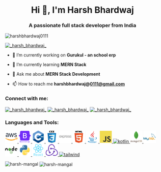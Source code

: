 <h1 align="center">Hi 👋, I'm Harsh Bhardwaj</h1>
<h3 align="center">A passionate full stack developer from India</h3>

<p align="left"> <img src="https://komarev.com/ghpvc/?username=harshbhardwaj0111&label=Profile%20views&color=0e75b6&style=flat" alt="harshbhardwaj0111" /> </p>

<p align="left"> <a href="[https://x.com/HarshBh06422742?t=ofSGVe7Htsznn_hvUPqN_Q&s=09](https://x.com/HarshBh06422742?t=ofSGVe7Htsznn_hvUPqN_Q&s=09)q" target="blank"><img src="https://img.shields.io/twitter/follow/harshil092002?logo=twitter&style=for-the-badge" alt="_harsh_bhardwaj_" /></a> </p>

- 🔭 I’m currently working on **Gurukul - an school erp**

- 🌱 I’m currently learning **MERN Stack**

- 💬 Ask me about **MERN Stack Development**

- 📫 How to reach me **harshbhardwaj@0111@gmail.com**

<h3 align="left">Connect with me:</h3>
<p align="left">
<a href="https://x.com/HarshBh06422742?t=ofSGVe7Htsznn_hvUPqN_Q&s=09" target="blank"><img align="center" src="https://raw.githubusercontent.com/rahuldkjain/github-profile-readme-generator/master/src/images/icons/Social/twitter.svg" alt="_harsh_bhardwaj_" height="30" width="40" /></a>
<a href="https://www.linkedin.com/in/harsh-bhardwaj-56826226b " target="blank"><img align="center" src="https://raw.githubusercontent.com/rahuldkjain/github-profile-readme-generator/master/src/images/icons/Social/linked-in-alt.svg" alt="_harsh_bhardwaj_" height="30" width="40" /></a>
<a href="https://www.instagram.com/credulous_harsh?igsh=MTRpY3RsbWMycmY4_" target="blank"><img align="center" src="https://raw.githubusercontent.com/rahuldkjain/github-profile-readme-generator/master/src/images/icons/Social/instagram.svg" alt="_harsh_bhardwaj_" height="30" width="40" /></a>
</p>

<h3 align="left">Languages and Tools:</h3>
<p align="left"> <a href="https://aws.amazon.com" target="_blank" rel="noreferrer"> <img src="https://raw.githubusercontent.com/devicons/devicon/master/icons/amazonwebservices/amazonwebservices-original-wordmark.svg" alt="aws" width="40" height="40"/> </a> <a href="https://getbootstrap.com" target="_blank" rel="noreferrer"> <img src="https://raw.githubusercontent.com/devicons/devicon/master/icons/bootstrap/bootstrap-plain-wordmark.svg" alt="bootstrap" width="40" height="40"/> </a> <a href="https://www.w3schools.com/cpp/" target="_blank" rel="noreferrer"> <img src="https://raw.githubusercontent.com/devicons/devicon/master/icons/cplusplus/cplusplus-original.svg" alt="cplusplus" width="40" height="40"/> </a> <a href="https://www.w3schools.com/css/" target="_blank" rel="noreferrer"> <img src="https://raw.githubusercontent.com/devicons/devicon/master/icons/css3/css3-original-wordmark.svg" alt="css3" width="40" height="40"/> </a> <a href="https://expressjs.com" target="_blank" rel="noreferrer"> <img src="https://raw.githubusercontent.com/devicons/devicon/master/icons/express/express-original-wordmark.svg" alt="express" width="40" height="40"/> </a> <a href="https://www.w3.org/html/" target="_blank" rel="noreferrer"> <img src="https://raw.githubusercontent.com/devicons/devicon/master/icons/html5/html5-original-wordmark.svg" alt="html5" width="40" height="40"/> </a> <a href="https://www.java.com" target="_blank" rel="noreferrer"> <img src="https://raw.githubusercontent.com/devicons/devicon/master/icons/java/java-original.svg" alt="java" width="40" height="40"/> </a> <a href="https://developer.mozilla.org/en-US/docs/Web/JavaScript" target="_blank" rel="noreferrer"> <img src="https://raw.githubusercontent.com/devicons/devicon/master/icons/javascript/javascript-original.svg" alt="javascript" width="40" height="40"/> </a> <a href="https://kotlinlang.org" target="_blank" rel="noreferrer"> <img src="https://www.vectorlogo.zone/logos/kotlinlang/kotlinlang-icon.svg" alt="kotlin" width="40" height="40"/> </a> <a href="https://www.mongodb.com/" target="_blank" rel="noreferrer"> <img src="https://raw.githubusercontent.com/devicons/devicon/master/icons/mongodb/mongodb-original-wordmark.svg" alt="mongodb" width="40" height="40"/> </a> <a href="https://www.mysql.com/" target="_blank" rel="noreferrer"> <img src="https://raw.githubusercontent.com/devicons/devicon/master/icons/mysql/mysql-original-wordmark.svg" alt="mysql" width="40" height="40"/> </a> <a href="https://nodejs.org" target="_blank" rel="noreferrer"> <img src="https://raw.githubusercontent.com/devicons/devicon/master/icons/nodejs/nodejs-original-wordmark.svg" alt="nodejs" width="40" height="40"/> </a> <a href="https://www.python.org" target="_blank" rel="noreferrer"> <img src="https://raw.githubusercontent.com/devicons/devicon/master/icons/python/python-original.svg" alt="python" width="40" height="40"/> </a> <a href="https://reactjs.org/" target="_blank" rel="noreferrer"> <img src="https://raw.githubusercontent.com/devicons/devicon/master/icons/react/react-original-wordmark.svg" alt="react" width="40" height="40"/> </a> <a href="https://redux.js.org" target="_blank" rel="noreferrer"> <img src="https://raw.githubusercontent.com/devicons/devicon/master/icons/redux/redux-original.svg" alt="redux" width="40" height="40"/> </a> <a href="https://tailwindcss.com/" target="_blank" rel="noreferrer"> <img src="https://www.vectorlogo.zone/logos/tailwindcss/tailwindcss-icon.svg" alt="tailwind" width="40" height="40"/> </a> </p>

<p><img align="left" src="https://github-readme-stats.vercel.app/api/top-langs?username=harsh-mangal&show_icons=true&locale=en&layout=compact" alt="harsh-mangal" /></p>

<p>&nbsp;<img align="center" src="https://github-readme-stats.vercel.app/api?username=harsh-mangal&show_icons=true&locale=en" alt="harsh-mangal" /></p>
